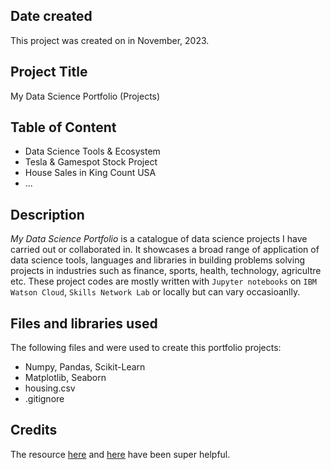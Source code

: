 ## Date created
This project was created on in November, 2023.

## Project Title
My Data Science Portfolio (Projects)

## Table of Content
* Data Science Tools & Ecosystem
* Tesla & Gamespot Stock Project
* House Sales in King Count USA
* ...

## Description
*My Data Science Portfolio* is a catalogue of data science projects I have carried out or collaborated in. It showcases a broad range of application of data science tools, languages and libraries in building problems solving projects in industries such as finance, sports, health, technology, agricultre etc.
These project codes are mostly written with `Jupyter notebooks` on `IBM Watson Cloud`, `Skills Network Lab` or locally but can vary occasioanlly.

## Files and libraries used
The following files and were used to create this portfolio projects:
* Numpy, Pandas, Scikit-Learn
* Matplotlib, Seaborn
* housing.csv
* .gitignore

## Credits
The resource [here](https:coursera.org) and [here](learn.udacity.com) have been super helpful.
